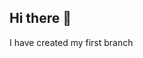 ## Hi there 👋

<!--
**shouvikpaul89/shouvikpaul89** is a ✨ _special_ ✨ repository because its `README.md` (this file) appears on your GitHub profile.

Here are some ideas to get you started:

- 🔭 I’m currently working on something cool.
- 🌱 I’m currently learning with help form docs.github.com
- 💬 Ask me about github.com
- 📫 How to reach me: https://github.com/shouvikpaul89
- 😄 Pronouns: he/him
- ⚡ Fun fact: I am in mechanical engineering as profession
--> I have created my first branch
